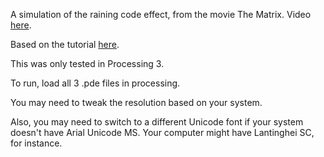 A simulation of the raining code effect, from the movie The Matrix. Video [here](https://youtu.be/NuMf5J-BI_w).

Based on the tutorial [here](https://www.youtube.com/watch?v=vTs9RBwCWw4).

This was only tested in Processing 3.

To run, load all 3 .pde files in processing.

You may need to tweak the resolution based on your system. 

Also, you may need to switch to a different Unicode font if your system doesn't have Arial Unicode MS. Your computer might have Lantinghei SC, for instance.